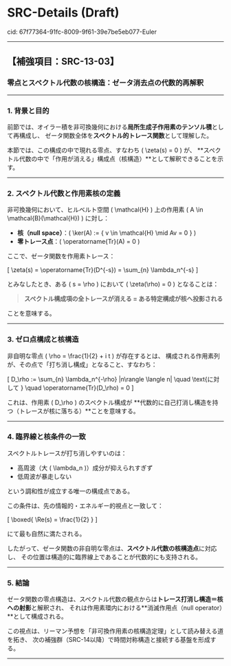 # SRC-Details (Draft)

cid: 67f77364-91fc-8009-9f61-39e7be5eb077-Euler

---

## 【補強項目：SRC-13-03】

### 零点とスペクトル代数の核構造：ゼータ消去点の代数的再解釈

---

### 1. 背景と目的

前節では、オイラー積を非可換幾何における**局所生成子作用素のテンソル積**として再構成し、
ゼータ関数全体を**スペクトル的トレース関数**として理解した。

本節では、この構成の中で現れる零点、すなわち \( \zeta(s) = 0 \) が、
**スペクトル代数の中で「作用が消える」構成点（核構造）**として解釈できることを示す。

---

### 2. スペクトル代数と作用素核の定義

非可換幾何において、ヒルベルト空間 \( \mathcal{H} \) 上の作用素 \( A \in \mathcal{B}(\mathcal{H}) \) に対し：

- **核（null space）**：\( \ker(A) := \{ v \in \mathcal{H} \mid Av = 0 \} \)
- **零トレース点**：\( \operatorname{Tr}(A) = 0 \)

ここで、ゼータ関数を作用素トレース：

\[
\zeta(s) = \operatorname{Tr}(D^{-s}) = \sum_{n} \lambda_n^{-s}
\]

とみなしたとき、ある \( s = \rho \) において \( \zeta(\rho) = 0 \) となることは：

> **スペクトル構成項の全トレースが消える = ある特定構成が核へ投影される**

ことを意味する。

---

### 3. ゼロ点構成と核構造

非自明な零点 \( \rho = \frac{1}{2} + i t \) が存在するとは、
構成される作用素列が、その点で「打ち消し構成」となること、すなわち：

\[
D_\rho := \sum_{n} \lambda_n^{-\rho} |n\rangle \langle n|
\quad \text{に対して } \quad
\operatorname{Tr}(D_\rho) = 0
\]

これは、作用素 \( D_\rho \) のスペクトル構成が
**代数的に自己打消し構造を持つ（トレースが核に落ちる）**ことを意味する。

---

### 4. 臨界線と核条件の一致

スペクトルトレースが打ち消しやすいのは：

- 高周波（大 \( \lambda_n \)）成分が抑えられすぎず
- 低周波が暴走しない

という調和性が成立する唯一の構成点である。

この条件は、先の情報的・エネルギー的視点と一致して：

\[
\boxed{ \Re(s) = \frac{1}{2} }
\]

にて最も自然に満たされる。

したがって、ゼータ関数の非自明な零点は、**スペクトル代数の核構造点**に対応し、
その位置は構造的に臨界線上であることが代数的にも支持される。

---

### 5. 結論

ゼータ関数の零点構造は、スペクトル代数の観点からは**トレース打消し構造＝核への射影**と解釈され、
それは作用素環内における**消滅作用点（null operator）**として構成される。

この視点は、リーマン予想を「非可換作用素の核構造定理」として読み替える道を拓き、
次の補強群（SRC-14以降）で時間対称構造と接続する基盤を形成する。

---

